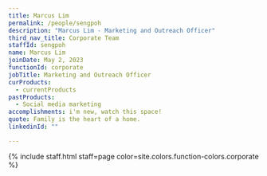 ```yaml
---
title: Marcus Lim
permalink: /people/sengpoh
description: "Marcus Lim - Marketing and Outreach Officer"
third_nav_title: Corporate Team
staffId: sengpoh
name: Marcus Lim
joinDate: May 2, 2023
functionId: corporate
jobTitle: Marketing and Outreach Officer
curProducts:
  - currentProducts
pastProducts:
  - Social media marketing
accomplishments: i'm new, watch this space!
quote: Family is the heart of a home.
linkedinId: ""

---
```


{% include staff.html staff=page color=site.colors.function-colors.corporate %}
